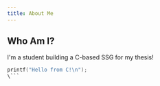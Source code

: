 ```yaml
---
title: About Me
---
```


## Who Am I?

I'm a student building a C-based SSG for my thesis!

````c
printf("Hello from C!\n");
\```
````
